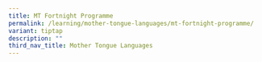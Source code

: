 ```yaml
---
title: MT Fortnight Programme
permalink: /learning/mother-tongue-languages/mt-fortnight-programme/
variant: tiptap
description: ""
third_nav_title: Mother Tongue Languages
---
```

